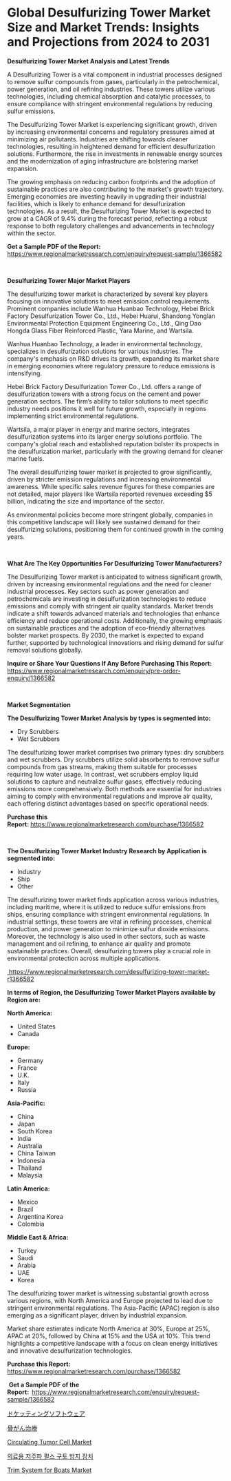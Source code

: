 <p><h1>Global Desulfurizing Tower Market Size and Market Trends: Insights and Projections from 2024 to 2031</h1></p><p><strong>Desulfurizing Tower Market Analysis and Latest Trends</strong></p>
<p><p>A Desulfurizing Tower is a vital component in industrial processes designed to remove sulfur compounds from gases, particularly in the petrochemical, power generation, and oil refining industries. These towers utilize various technologies, including chemical absorption and catalytic processes, to ensure compliance with stringent environmental regulations by reducing sulfur emissions.</p><p>The Desulfurizing Tower Market is experiencing significant growth, driven by increasing environmental concerns and regulatory pressures aimed at minimizing air pollutants. Industries are shifting towards cleaner technologies, resulting in heightened demand for efficient desulfurization solutions. Furthermore, the rise in investments in renewable energy sources and the modernization of aging infrastructure are bolstering market expansion.</p><p>The growing emphasis on reducing carbon footprints and the adoption of sustainable practices are also contributing to the market's growth trajectory. Emerging economies are investing heavily in upgrading their industrial facilities, which is likely to enhance demand for desulfurization technologies. As a result, the Desulfurizing Tower Market is expected to grow at a CAGR of 9.4% during the forecast period, reflecting a robust response to both regulatory challenges and advancements in technology within the sector.</p></p>
<p><strong>Get a Sample PDF of the Report:&nbsp;</strong> <a href="https://www.regionalmarketresearch.com/enquiry/request-sample/1366582">https://www.regionalmarketresearch.com/enquiry/request-sample/1366582</a></p>
<p>&nbsp;</p>
<p><strong>Desulfurizing Tower Major Market Players</strong></p>
<p><p>The desulfurizing tower market is characterized by several key players focusing on innovative solutions to meet emission control requirements. Prominent companies include Wanhua Huanbao Technology, Hebei Brick Factory Desulfurization Tower Co., Ltd., Hebei Huarui, Shandong Yonglan Environmental Protection Equipment Engineering Co., Ltd., Qing Dao Hongda Glass Fiber Reinforced Plastic, Yara Marine, and Wartsila.</p><p>Wanhua Huanbao Technology, a leader in environmental technology, specializes in desulfurization solutions for various industries. The company's emphasis on R&D drives its growth, expanding its market share in emerging economies where regulatory pressure to reduce emissions is intensifying.</p><p>Hebei Brick Factory Desulfurization Tower Co., Ltd. offers a range of desulfurization towers with a strong focus on the cement and power generation sectors. The firm’s ability to tailor solutions to meet specific industry needs positions it well for future growth, especially in regions implementing strict environmental regulations.</p><p>Wartsila, a major player in energy and marine sectors, integrates desulfurization systems into its larger energy solutions portfolio. The company's global reach and established reputation bolster its prospects in the desulfurization market, particularly with the growing demand for cleaner marine fuels.</p><p>The overall desulfurizing tower market is projected to grow significantly, driven by stricter emission regulations and increasing environmental awareness. While specific sales revenue figures for these companies are not detailed, major players like Wartsila reported revenues exceeding $5 billion, indicating the size and importance of the sector.</p><p>As environmental policies become more stringent globally, companies in this competitive landscape will likely see sustained demand for their desulfurizing solutions, positioning them for continued growth in the coming years.</p></p>
<p>&nbsp;</p>
<p><strong>What Are The Key Opportunities For Desulfurizing Tower Manufacturers?</strong></p>
<p><p>The Desulfurizing Tower market is anticipated to witness significant growth, driven by increasing environmental regulations and the need for cleaner industrial processes. Key sectors such as power generation and petrochemicals are investing in desulfurization technologies to reduce emissions and comply with stringent air quality standards. Market trends indicate a shift towards advanced materials and technologies that enhance efficiency and reduce operational costs. Additionally, the growing emphasis on sustainable practices and the adoption of eco-friendly alternatives bolster market prospects. By 2030, the market is expected to expand further, supported by technological innovations and rising demand for sulfur removal solutions globally.</p></p>
<p><strong>Inquire or Share Your Questions If Any Before Purchasing This Report:</strong> <a href="https://www.regionalmarketresearch.com/enquiry/pre-order-enquiry/1366582">https://www.regionalmarketresearch.com/enquiry/pre-order-enquiry/1366582</a></p>
<p>&nbsp;</p>
<p><strong>Market Segmentation</strong></p>
<p><strong>The Desulfurizing Tower Market Analysis by types is segmented into:</strong></p>
<p><ul><li>Dry Scrubbers</li><li>Wet Scrubbers</li></ul></p>
<p><p>The desulfurizing tower market comprises two primary types: dry scrubbers and wet scrubbers. Dry scrubbers utilize solid absorbents to remove sulfur compounds from gas streams, making them suitable for processes requiring low water usage. In contrast, wet scrubbers employ liquid solutions to capture and neutralize sulfur gases, effectively reducing emissions more comprehensively. Both methods are essential for industries aiming to comply with environmental regulations and improve air quality, each offering distinct advantages based on specific operational needs.</p></p>
<p><strong>Purchase this Report:&nbsp;</strong><a href="https://www.regionalmarketresearch.com/purchase/1366582">https://www.regionalmarketresearch.com/purchase/1366582</a></p>
<p>&nbsp;</p>
<p><strong>The Desulfurizing Tower Market Industry Research by Application is segmented into:</strong></p>
<p><ul><li>Industry</li><li>Ship</li><li>Other</li></ul></p>
<p><p>The desulfurizing tower market finds application across various industries, including maritime, where it is utilized to reduce sulfur emissions from ships, ensuring compliance with stringent environmental regulations. In industrial settings, these towers are vital in refining processes, chemical production, and power generation to minimize sulfur dioxide emissions. Moreover, the technology is also used in other sectors, such as waste management and oil refining, to enhance air quality and promote sustainable practices. Overall, desulfurizing towers play a crucial role in environmental protection across multiple applications.</p></p>
<p><a href="https://www.regionalmarketresearch.com/desulfurizing-tower-market-r1366582">&nbsp;https://www.regionalmarketresearch.com/desulfurizing-tower-market-r1366582</a></p>
<p><strong>In terms of Region, the Desulfurizing Tower Market Players available by Region are:</strong></p>
<p>
    <p> <strong> North America: </strong>
        <ul>
            <li>United States</li>
            <li>Canada</li>
        </ul>
        </p> 
    <p> <strong> Europe: </strong>
        <ul>
            <li>Germany</li>
            <li>France</li>
            <li>U.K.</li>
            <li>Italy</li>
            <li>Russia</li>
        </ul>
        </p> 
    <p> <strong> Asia-Pacific: </strong>
        <ul>
            <li>China</li>
            <li>Japan</li>
            <li>South Korea</li>
            <li>India</li>
            <li>Australia</li>
            <li>China Taiwan</li>
            <li>Indonesia</li>
            <li>Thailand</li>
            <li>Malaysia</li>
        </ul>
        </p> 
    <p> <strong> Latin America: </strong>
        <ul>
            <li>Mexico</li>
            <li>Brazil</li>
            <li>Argentina Korea</li>
            <li>Colombia</li>
        </ul>
        </p> 
    <p> <strong> Middle East & Africa: </strong>
        <ul>
            <li>Turkey</li>
            <li>Saudi</li>
            <li>Arabia</li>
            <li>UAE</li>
            <li>Korea</li>
        </ul>
    </p>
    </p>
<p><p>The desulfurizing tower market is witnessing substantial growth across various regions, with North America and Europe projected to lead due to stringent environmental regulations. The Asia-Pacific (APAC) region is also emerging as a significant player, driven by industrial expansion. </p><p>Market share estimates indicate North America at 30%, Europe at 25%, APAC at 20%, followed by China at 15% and the USA at 10%. This trend highlights a competitive landscape with a focus on clean energy initiatives and innovative desulfurization technologies.</p></p>
<p><strong>Purchase this Report: </strong><a href="https://www.regionalmarketresearch.com/purchase/1366582">https://www.regionalmarketresearch.com/purchase/1366582</a></p>
<p>&nbsp;<strong>Get a Sample PDF of the Report:&nbsp;&nbsp;</strong><a href="https://www.regionalmarketresearch.com/enquiry/request-sample/1366582">https://www.regionalmarketresearch.com/enquiry/request-sample/1366582</a></p>
<p><strong></strong></p>
<p><p><a href="https://medium.com/@uyjtuy6/2024%E5%B9%B4%E3%81%8B%E3%82%892031%E5%B9%B4%E3%81%AB%E3%81%8B%E3%81%91%E3%81%A6%E3%81%AE%E3%83%88%E3%83%AC%E3%83%B3%E3%83%89%E3%81%8B%E3%82%89%E6%88%A6%E7%95%A5%E3%81%BE%E3%81%A7-%E3%82%B0%E3%83%AD%E3%83%BC%E3%83%90%E3%83%AB%E3%83%89%E3%83%83%E3%83%86%E3%82%A3%E3%83%B3%E3%82%B0%E3%82%BD%E3%83%95%E3%83%88%E3%82%A6%E3%82%A7%E3%82%A2%E5%B8%82%E5%A0%B4%E3%81%AE%E3%83%8A%E3%83%93%E3%82%B2%E3%83%BC%E3%83%88-7ad7c3c05cf3?postPublishedType=repub">ドケッティングソフトウェア</a></p><p><a href="https://medium.com/@olyy49keyt/%E3%82%B0%E3%83%AD%E3%83%BC%E3%83%90%E3%83%AB%E9%AA%A8%E7%99%8C%E6%B2%BB%E7%99%82%E5%B8%82%E5%A0%B4%E3%81%AE%E3%82%B5%E3%82%A4%E3%82%BA%E3%81%8A%E3%82%88%E3%81%B3%E3%82%B7%E3%82%A7%E3%82%A2%E5%88%86%E6%9E%90-%E8%A3%BD%E5%93%81%E3%82%BF%E3%82%A4%E3%83%97%E5%88%A5-%E3%82%A2%E3%83%97%E3%83%AA%E3%82%B1%E3%83%BC%E3%82%B7%E3%83%A7%E3%83%B3%E5%88%A5-%E5%9C%B0%E5%9F%9F%E5%88%A5-%E4%BA%88%E6%B8%AC-2024%E5%B9%B4-2031%E5%B9%B4-b3573983805c?postPublishedType=repub">骨がん治療</a></p><p><a href="https://www.linkedin.com/pulse/circulating-tumor-cell-market-segmentation-geographical-regions-upqyf?trackingId=rmiHYYq%2FSHiMK14AhS%2BaYg%3D%3D">Circulating Tumor Cell Market</a></p><p><a href="https://medium.com/@eduardocofllins90786/%EC%9D%98%EB%A3%8C-%EC%A0%80%EC%A3%BC%ED%8C%8C-%ED%8E%84%EC%8A%A4-%ED%95%AD%EA%B5%AC%ED%86%A0-%EC%9E%A5%EC%B9%98-%EC%8B%9C%EC%9E%A5-%ED%95%84%EC%88%98-%EC%9A%94%EC%86%8C-%EC%A3%BC%EC%9A%94-%EC%8B%9C%EC%9E%A5-%EC%B0%B8%EC%97%AC%EC%9E%90-%EC%88%98%EC%9A%94-%EC%A3%BC%EB%8F%84-%EC%9A%94%EC%9D%B8-%EB%B0%8F-2024%EB%85%84%EB%B6%80%ED%84%B0-2031%EB%85%84%EA%B9%8C%EC%A7%80%EC%9D%98-roi-%EC%9E%A0%EC%9E%AC%EB%A0%A5-%EC%A0%84%EB%A7%9D-5431172d18d9?postPublishedType=repub">의료용 저주파 펄스 구토 방지 장치</a></p><p><a href="https://medium.com/@isabell1zm4mie/global-trim-system-for-boats-market-analysis-trends-forecasts-and-growth-opportunities-2024-d92a808f9511?postPublishedType=repub">Trim System for Boats Market</a></p></p>